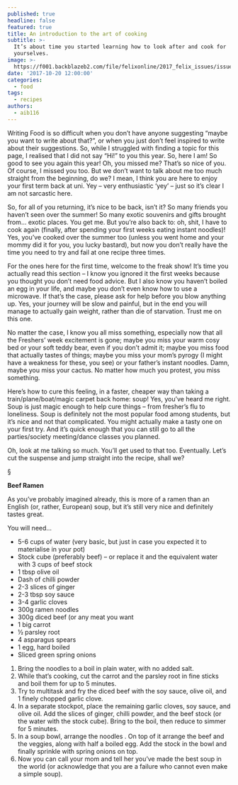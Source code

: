 ```yaml
---
published: true
headline: false
featured: true
title: An introduction to the art of cooking
subtitle: >-
  It’s about time you started learning how to look after and cook for
  yourselves.
image: >-
  https://f001.backblazeb2.com/file/felixonline/2017_felix_issues/issue_1672/1672_food_ramen.jpg
date: '2017-10-20 12:00:00'
categories:
  - food
tags:
  - recipes
authors:
  - aib116
---
```

Writing Food is so difficult when you don’t have anyone suggesting “maybe you want to write about that?”, or when you just don’t feel inspired to write about their suggestions. So, while I struggled with finding a topic for this page, I realised that I did not say “Hi!” to you this year. So, here I am! So good to see you again this year! Oh, you missed me? That’s so nice of you. Of course, I missed you too. But we don’t want to talk about me too much straight from the beginning, do we? I mean, I think you are here to enjoy your first term back at uni. Yey – very enthusiastic ‘yey’ – just so it’s clear I am not sarcastic here.

So, for all of you returning, it’s nice to be back, isn’t it? So many friends you haven’t seen over the summer! So many exotic souvenirs and gifts brought from… exotic places. You get me. But you’re also back to: oh, shit, I have to cook again (finally, after spending your first weeks eating instant noodles)! Yes, you’ve cooked over the summer too (unless you went home and your mommy did it for you, you lucky bastard), but now you don’t really have the time you need to try and fail at one recipe three times.

For the ones here for the first time, welcome to the freak show! It’s time you actually read this section – I know you ignored it the first weeks because you thought you don’t need food advice.  But I also know you haven’t boiled an egg in your life, and maybe you don’t even know how to use a microwave. If that’s the case, please ask for help before you blow anything up. Yes, your journey will be slow and painful, but in the end you will manage to actually gain weight, rather than die of starvation. Trust me on this one.

No matter the case, I know you all miss something, especially now that all the Freshers’ week excitement is gone; maybe you miss your warm cosy bed or your soft teddy bear, even if you don’t admit it; maybe you miss food that actually tastes of things; maybe you miss your mom’s pyrogy (I might have a weakness for these, you see) or your father’s instant noodles. Damn, maybe you miss your cactus. No matter how much you protest, you miss something.

Here’s  how to cure this feeling, in a faster, cheaper way than taking a train/plane/boat/magic carpet back home: soup! Yes, you’ve heard me right. Soup is just magic enough to help cure things – from fresher’s flu to loneliness. Soup is definitely not the most popular food among students, but it’s nice and not that complicated. You might actually make a tasty one on your first try. And it’s quick enough that you can still go to all the parties/society meeting/dance classes you planned.

Oh, look at me talking so much. You’ll get used to that too. Eventually. Let’s cut the suspense and jump straight into the recipe, shall we?

§

**Beef Ramen**

As you’ve probably imagined already, this is more of a ramen than an English (or, rather, European) soup, but it’s still very nice and definitely tastes great.

You will need...

- 5-6 cups of water (very basic, but just in case you expected it to materialise in your pot)
- Stock cube (preferably beef) – or replace it and the equivalent water with 3 cups of beef stock
- 1 tbsp olive oil
- Dash of chilli powder
- 2-3 slices of ginger
- 2-3 tbsp soy sauce
- 3-4 garlic cloves
- 300g ramen noodles
- 300g diced beef (or any meat you want
- 1 big carrot
- ½ parsley root
- 4 asparagus spears
- 1 egg, hard boiled
- Sliced green spring onions

1. Bring the noodles to a boil in plain water, with no added salt. 
1. While that’s cooking, cut the carrot and the parsley root in fine sticks and boil them for up to 5 minutes. 
1. Try to multitask and fry the diced beef with the soy sauce, olive oil, and 1 finely chopped garlic clove. 
1. In a separate stockpot, place the remaining garlic cloves, soy sauce, and olive oil. Add the slices of ginger, chilli powder, and the beef stock (or the water with the stock cube). Bring to the boil, then reduce to simmer for 5 minutes. 
1. In a soup bowl, arrange the noodles . On top of it arrange the beef and the veggies, along with half a boiled egg. Add the stock in the bowl and finally sprinkle with spring onions on top. 
1. Now you can call your mom and tell her you’ve made the best soup in the world (or acknowledge that you are a failure who cannot even make a simple soup).
